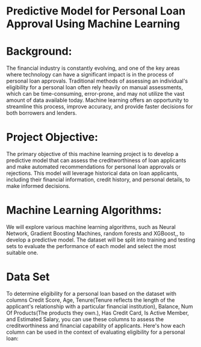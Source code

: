# Predictive Model for Personal Loan Approval Using Machine Learning

# Background:
The financial industry is constantly evolving, and one of the key areas where technology can have a significant impact is in the process of personal loan approvals. Traditional 
methods of assessing an individual's eligibility for a personal loan often rely heavily on manual assessments, which can be time-consuming, error-prone, and may not utilize 
the vast amount of data available today. Machine learning offers an opportunity to streamline this process, improve accuracy, and provide faster decisions for both borrowers 
and lenders.
# Project Objective:
The primary objective of this machine learning project is to develop a predictive model that can assess the creditworthiness of loan applicants and make automated recommendations 
for personal loan approvals or rejections. This model will leverage historical data on loan applicants, including their financial information, credit history, and personal details,
to make informed decisions.
# Machine Learning Algorithms:
We will explore various machine learning algorithms, such as Neural Network, Gradient Boosting Machines, random forests and XGBoost,, to develop a predictive model. The dataset
will be split into training and testing sets to evaluate the performance of each model and select the most suitable one.

# Data Set 
To determine eligibility for a personal loan based on the dataset with columns Credit Score, Age, Tenure(Tenure reflects the length of the applicant's relationship with a particular financial institution), Balance, Num Of Products(The products they own.), Has Credit Card, Is Active Member, and Estimated Salary, you can use these columns to assess the creditworthiness and financial capability of applicants. Here's how each column can be used in the context of evaluating eligibility for a personal loan:




